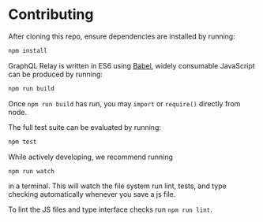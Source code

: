 Contributing
============

After cloning this repo, ensure dependencies are installed by running:

```sh
npm install
```

GraphQL Relay is written in ES6 using [Babel](http://babeljs.io/), widely
consumable JavaScript can be produced by running:

```sh
npm run build
```

Once `npm run build` has run, you may `import` or `require()` directly from
node.

The full test suite can be evaluated by running:

```sh
npm test
```

While actively developing, we recommend running

```sh
npm run watch
```

in a terminal. This will watch the file system run lint, tests, and type
checking automatically whenever you save a js file.

To lint the JS files and type interface checks run `npm run lint`.
